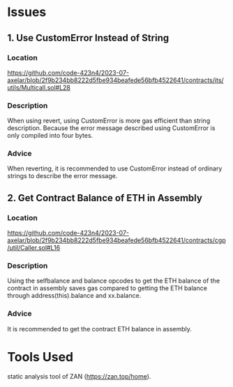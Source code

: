 # Issues
## 1. Use CustomError Instead of String
### Location
https://github.com/code-423n4/2023-07-axelar/blob/2f9b234bb8222d5fbe934beafede56bfb4522641/contracts/its/utils/Multicall.sol#L28
### Description
When using revert, using CustomError is more gas efficient than string description. Because the error message described using CustomError is only compiled into four bytes.
### Advice
When reverting, it is recommended to use CustomError instead of ordinary strings to describe the error message.
## 2. Get Contract Balance of ETH in Assembly
### Location
https://github.com/code-423n4/2023-07-axelar/blob/2f9b234bb8222d5fbe934beafede56bfb4522641/contracts/cgp/util/Caller.sol#L16
### Description
Using the selfbalance and balance opcodes to get the ETH balance of the contract in assembly saves gas compared to getting the ETH balance through address(this).balance and xx.balance.
### Advice
It is recommended to get the contract ETH balance in assembly.
# Tools Used
static analysis tool of ZAN (https://zan.top/home).
